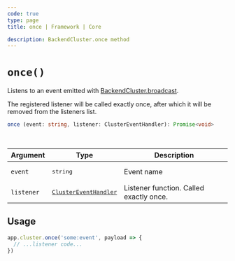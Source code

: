 ```yaml
---
code: true
type: page
title: once | Framework | Core

description: BackendCluster.once method
---
```


# `once()`

<SinceBadge version="2.9.0" />

Listens to an event emitted with [BackendCluster.broadcast](/core/2/framework/classes/backend-cluster/broadcast).

The registered listener will be called exactly once, after which it will be removed from the listeners list.

```ts
once (event: string, listener: ClusterEventHandler): Promise<void>
```

<br/>

| Argument | Type                  | Description                   |
|----------|-----------------------|-------------------------------|
| `event` | <pre>string</pre> | Event name |
| `listener` | <pre>[ClusterEventHandler](/core/2/framework/types/event-handler)</pre> | Listener function. Called exactly once. |

## Usage

```js
app.cluster.once('some:event', payload => {
  // ...listener code...
})
```
